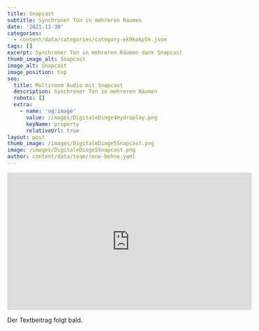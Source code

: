 ```yaml
---
title: Snapcast
subtitle: Synchroner Ton in mehreren Räumen
date: '2021-11-30'
categories:
  - content/data/categories/category-ek9kokp5k.json
tags: []
excerpt: Synchroner Ton in mehreren Räumen dank Snapcast
thumb_image_alt: Snapcast
image_alt: Snapcast
image_position: top
seo:
  title: Multiroom Audio mit Snapcast
  description: Synchroner Ton in mehreren Räumen
  robots: []
  extra:
    - name: 'og:image'
      value: /images/DigitaleDinge4Hydraplay.png
      keyName: property
      relativeUrl: true
layout: post
thumb_image: /images/DigitaleDinge5Snapcast.png
image: /images/DigitaleDinge5Snapcast.png
author: content/data/team/rene-bohne.yaml
---
```

<iframe width="560" height="315"
src="https://www.youtube.com/embed/TuAsXwCqSCc?modestbranding=1"
frameborder="0" allow="accelerometer; autoplay; encrypted-media;
gyroscope; picture-in-picture" allowfullscreen>\\\</iframe>

Der Textbeitrag folgt bald.
